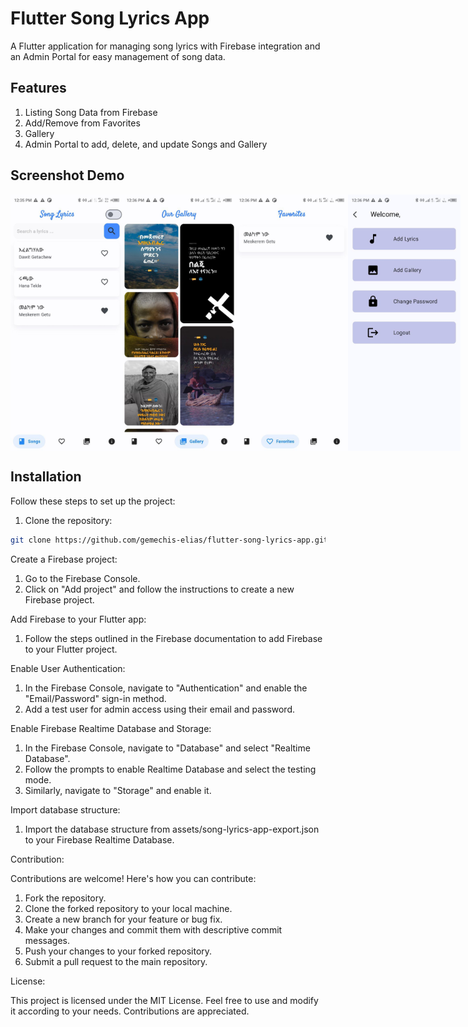 # Flutter Song Lyrics App

A Flutter application for managing song lyrics with Firebase integration and an Admin Portal for easy management of song data.

## Features

1. Listing Song Data from Firebase
2. Add/Remove from Favorites
3. Gallery
4. Admin Portal to add, delete, and update Songs and Gallery

## Screenshot Demo

<div style="display: flex; flex-direction: row;">
  <img src="screenshot/image_1.jpg" alt="Mobile App Screenshot" width="180" />
  <img src="screenshot/image_2.jpg" alt="Mobile App Screenshot" width="180" />
  <img src="screenshot/image_3.jpg" alt="Mobile App Screenshot" width="180" />
  <img src="screenshot/image_4.jpg" alt="Mobile App Screenshot" width="180" />
</div>

## Installation

Follow these steps to set up the project:

1. Clone the repository:

```bash
git clone https://github.com/gemechis-elias/flutter-song-lyrics-app.git 
```

Create a Firebase project:

1. Go to the Firebase Console.
2. Click on "Add project" and follow the instructions to create a new Firebase project.

Add Firebase to your Flutter app:

1. Follow the steps outlined in the Firebase documentation to add Firebase to your Flutter project.

Enable User Authentication:

1. In the Firebase Console, navigate to "Authentication" and enable the "Email/Password" sign-in method.
2. Add a test user for admin access using their email and password.

Enable Firebase Realtime Database and Storage:

1. In the Firebase Console, navigate to "Database" and select "Realtime Database".
2. Follow the prompts to enable Realtime Database and select the testing mode.
3. Similarly, navigate to "Storage" and enable it.

Import database structure:

1. Import the database structure from assets/song-lyrics-app-export.json to your Firebase Realtime Database.

Contribution:

Contributions are welcome! Here's how you can contribute:

1. Fork the repository.
2. Clone the forked repository to your local machine.
3. Create a new branch for your feature or bug fix.
4. Make your changes and commit them with descriptive commit messages.
5. Push your changes to your forked repository.
6. Submit a pull request to the main repository.

License:

This project is licensed under the MIT License. Feel free to use and modify it according to your needs. Contributions are appreciated.
